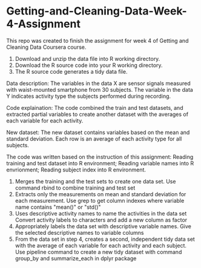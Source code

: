 # Getting-and-Cleaning-Data-Week-4-Assignment
This repo was created to finish the assignment for week 4 of Getting and Cleaning Data Coursera course.

1. Download and unzip the data file into R working directory.
2. Download the R source code into your R working directory.
3. The R source code generates a tidy data file.

Data description:
The variables in the data X are sensor signals measured with waist-mounted smartphone from 30 subjects. 
The variable in the data Y indicates activity type the subjects performed during recording.

Code explaination:
The code combined the train and test datasets, and extracted partial variables to create another dataset with the averages 
of each variable for each activity.

New dataset:
The new dataset contains variables based on the mean and standard deviation. Each row is an average of each activity type for all subjects.

The code was written based on the instruction of this assignment:
Reading training and test dataset into R environment; Reading variable names into R envrionment; Reading subject index into R environment.

1. Merges the training and the test sets to create one data set. Use command rbind to combine training and test set
2. Extracts only the measurements on mean and standard deviation for each measurement. 
Use grep to get column indexes where variable name contains "mean()" or "std()"
3. Uses descriptive activity names to name the activities in the data set Convert activity labels to characters and add a new column as factor
4. Appropriately labels the data set with descriptive variable names. Give the selected descriptive names to variable columns
5. From the data set in step 4, creates a second, independent tidy data set with the average of each variable for 
each activity and each subject. Use pipeline command to create a new tidy dataset with command group_by and summarize_each 
in dplyr package
